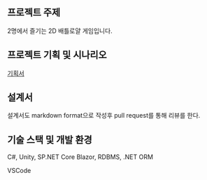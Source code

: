 ## 프로젝트 주제
2명에서 즐기는 2D 배틀로얄 게임입니다.

## 프로젝트 기획 및 시나리오
[기획서](https://github.com/Joseph-Cha/JustFight_Client/blob/main/Design.md)

## 설계서

설계서도 markdown format으로 작성후 pull request를 통해 리뷰를 한다.

## 기술 스택 및 개발 환경
C#, Unity, SP.NET Core Blazor, RDBMS, .NET ORM

VSCode 
